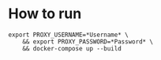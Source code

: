 # How to run

```
export PROXY_USERNAME=*Username* \
    && export PROXY_PASSWORD=*Password* \
    && docker-compose up --build
```